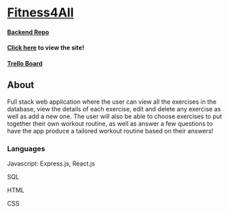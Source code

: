 # [Fitness4All]()

#### [Backend Repo](https://github.com/DiegoCarrero/Fitness4All-Backend)

#### [Click here]() to view the site!

#### [Trello Board](https://trello.com/invite/b/yAGyfFx3/ATTI29bf634e2274fa61f223f09adb903ea444920644/fitness4all-app)

## About
Full stack web application where the user can view all the exercises in the database, view the details of each exercise, edit and delete any exercise as well as add a new one. The user will also be able to choose exercises to put together their own workout routine, as well as answer a few questions to have the app produce a tailored workout routine based on their answers!

### Languages
<p>Javascript: Express.js, React.js</p>
<p>SQL</p>
<p>HTML</p>
<p>CSS</p>
